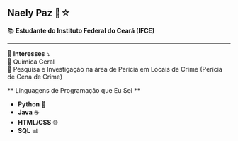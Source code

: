 Naely Paz 👋☆
--

📚 **Estudante do Instituto Federal do Ceará (IFCE)**

---
🔎 **Interesses** ⤵️  
📍 Química Geral  
📍 Pesquisa e Investigação na área de Perícia em Locais de Crime (Perícia de Cena de Crime)


** Linguagens de Programação que Eu Sei **

- **Python** 🐍
- **Java** ☕
- **HTML/CSS** 🌐
- **SQL** 📊
